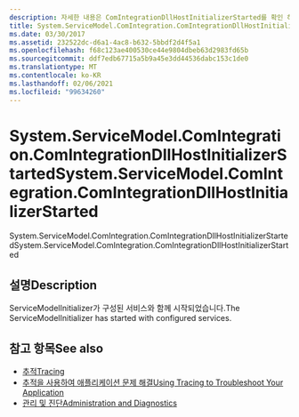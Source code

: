 ```yaml
---
description: 자세한 내용은 ComIntegrationDllHostInitializerStarted를 확인 하세요.
title: System.ServiceModel.ComIntegration.ComIntegrationDllHostInitializerStarted
ms.date: 03/30/2017
ms.assetid: 232522dc-d6a1-4ac8-b632-5bbdf2d4f5a1
ms.openlocfilehash: f68c123ae400530ce44e9804dbeb63d2983fd65b
ms.sourcegitcommit: ddf7edb67715a5b9a45e3dd44536dabc153c1de0
ms.translationtype: MT
ms.contentlocale: ko-KR
ms.lasthandoff: 02/06/2021
ms.locfileid: "99634260"
---
```

# <a name="systemservicemodelcomintegrationcomintegrationdllhostinitializerstarted"></a><span data-ttu-id="5d8b3-103">System.ServiceModel.ComIntegration.ComIntegrationDllHostInitializerStarted</span><span class="sxs-lookup"><span data-stu-id="5d8b3-103">System.ServiceModel.ComIntegration.ComIntegrationDllHostInitializerStarted</span></span>

<span data-ttu-id="5d8b3-104">System.ServiceModel.ComIntegration.ComIntegrationDllHostInitializerStarted</span><span class="sxs-lookup"><span data-stu-id="5d8b3-104">System.ServiceModel.ComIntegration.ComIntegrationDllHostInitializerStarted</span></span>  
  
## <a name="description"></a><span data-ttu-id="5d8b3-105">설명</span><span class="sxs-lookup"><span data-stu-id="5d8b3-105">Description</span></span>  

 <span data-ttu-id="5d8b3-106">ServiceModelInitializer가 구성된 서비스와 함께 시작되었습니다.</span><span class="sxs-lookup"><span data-stu-id="5d8b3-106">The ServiceModelInitializer has started with configured services.</span></span>  
  
## <a name="see-also"></a><span data-ttu-id="5d8b3-107">참고 항목</span><span class="sxs-lookup"><span data-stu-id="5d8b3-107">See also</span></span>

- [<span data-ttu-id="5d8b3-108">추적</span><span class="sxs-lookup"><span data-stu-id="5d8b3-108">Tracing</span></span>](index.md)
- [<span data-ttu-id="5d8b3-109">추적을 사용하여 애플리케이션 문제 해결</span><span class="sxs-lookup"><span data-stu-id="5d8b3-109">Using Tracing to Troubleshoot Your Application</span></span>](using-tracing-to-troubleshoot-your-application.md)
- [<span data-ttu-id="5d8b3-110">관리 및 진단</span><span class="sxs-lookup"><span data-stu-id="5d8b3-110">Administration and Diagnostics</span></span>](../index.md)
